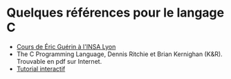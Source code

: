 # Quelques références pour le langage C

- [Cours de Éric Guérin à l'INSA Lyon](https://moodle.insa-lyon.fr/pluginfile.php/75807/course/section/27104/LangageC.pdf)
- The C Programming Language, Dennis Ritchie et Brian Kernighan (K&R). Trouvable en pdf sur Internet.
- [Tutorial interactif](https://www.learn-c.org/)